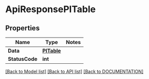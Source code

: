# ApiResponsePITable

## Properties
Name | Type | Notes
------------ | ------------- | -------------
**Data** | **[**PITable**](../Model/PITable.md)**
**StatusCode** | **int**

[[Back to Model list]](../../DOCUMENTATION.md#documentation-for-models) [[Back to API list]](../../DOCUMENTATION.md#documentation-for-api-endpoints) [[Back to DOCUMENTATION]](../../DOCUMENTATION.md)
